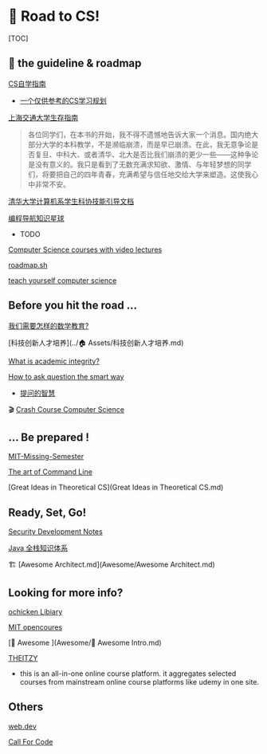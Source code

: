 # 🚏 Road to CS!

[TOC]

## 📌 the guideline & roadmap

[CS自学指南](https://github.com/PKUFlyingPig/cs-self-learning)

-  [一个仅供参考的CS学习规划](CS自学指南（转）/一个仅供参考的CS学习规划.md) 



[上海交通大学生存指南](https://survivesjtu.gitbook.io/survivesjtumanual/li-zhi-pian/huan-ying-lai-dao-shang-hai-jiao-tong-da-xue)

> 各位同学们，在本书的开始，我不得不遗憾地告诉大家一个消息。国内绝大部分大学的本科教学，不是濒临崩溃，而是早已崩溃。在此，我无意争论是否复旦、中科大、或者清华、北大是否比我们崩溃的更少一些——这种争论是没有意义的。我只是看到了无数充满求知欲、激情、与年轻梦想的同学们，将要把自己的四年青春，充满希望与信任地交给大学来塑造。这使我心中非常不安。



[清华大学计算机系学生科协技能引导文档](https://docs.net9.org)



[编程导航知识星球](https://yupi.icu)

- TODO



[Computer Science courses with video lectures](https://github.com/Developer-Y/cs-video-courses)

[roadmap.sh](https://roadmap.sh)

[teach yourself computer science](https://teachyourselfcs.com)



## Before you hit the road ...

[我们需要怎样的数学教育?](http://www.matrix67.com/blog/archives/4294)

[科技创新人才培养](../🏠 Assets/科技创新人才培养.md) 

[What is academic integrity?](http://integrity.mit.edu/handbook/academic-integrity-mit/what-academic-integrity)

[How to ask question the smart way](http://www.catb.org/~esr/faqs/smart-questions.html)

- [提问的智慧](https://github.com/ryanhanwu/How-To-Ask-Questions-The-Smart-Way/blob/main/README-zh_CN.md)

:clapper: [Crash Course Computer Science](https://www.bilibili.com/video/BV1EW411u7th/?p=16&share_source=copy_web&vd_source=7740584ebdab35221363fc24d1582d9d )



## ... Be prepared !

[MIT-Missing-Semester](https://csdiy.wiki/编程入门/MIT-Missing-Semester/)

[The art of Command Line](https://github.com/jlevy/the-art-of-command-line/blob/master/README.md)

[Great Ideas in Theoretical CS](Great Ideas in Theoretical CS.md) 



## Ready, Set, Go!



[Security Development Notes](https://testercc.github.io)



[Java 全栈知识体系](https://pdai.tech)



:building_construction: [Awesome Architect.md](Awesome/Awesome Architect.md) 



## Looking for more info?

[ochicken Libiary ](https://ochicken.top/Library/)

[MIT opencoures](https://ocw.mit.edu/index.htm)

 [🤯 Awesome ](Awesome/🤯 Awesome Intro.md) 

[THEITZY](https://www.theitzy.com)

- this is an all-in-one online course platform. it aggregates selected courses from mainstream online course platforms like udemy in one site. 



## Others

[web.dev](https://web.dev/learn/)

[Call For Code](https://callforcode.org)

